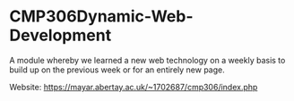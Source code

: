 # CMP306Dynamic-Web-Development
 A module whereby we learned a new web technology on a weekly basis to build up on the previous week or for an entirely new page.

 Website: https://mayar.abertay.ac.uk/~1702687/cmp306/index.php
